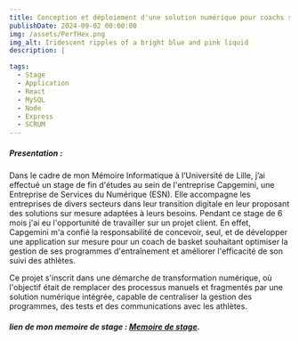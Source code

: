 ```yaml
---
title: Conception et déploiement d'une solution numérique pour coachs sportifs 
publishDate: 2024-09-02 00:00:00
img: /assets/PerfHex.png
img_alt: Iridescent ripples of a bright blue and pink liquid
description: |

tags:
  - Stage
  - Application
  - React
  - MySQL
  - Node
  - Express
  - SCRUM   
---
```


##### Presentation : 

Dans le cadre de mon Mémoire Informatique à l’Université de Lille, j’ai effectué un stage de fin d'études au sein de l'entreprise Capgemini, une Entreprise de Services du Numérique (ESN). Elle accompagne les entreprises de divers secteurs dans leur transition digitale en leur proposant des solutions sur mesure adaptées à leurs besoins.
Pendant ce stage de 6 mois j'ai eu l'opportunité de travailler sur un projet client.
En effet, Capgemini m'a confié la responsabilité de concevoir, seul, et de développer une application sur mesure pour un coach de basket souhaitant optimiser la gestion de ses programmes d'entraînement et améliorer l'efficacité de son suivi des athlètes.
 
Ce projet s'inscrit dans une démarche de transformation numérique, où l'objectif était de remplacer des processus manuels et fragmentés par une solution numérique intégrée, capable de centraliser la gestion des programmes, des tests et des communications avec les athlètes.


#####  lien de mon memoire de stage : [Memoire de stage](https://drive.google.com/file/d/1B6PRHsSJqrF8Bi5X7EMUC8Q6YbqPU3Xg/view?usp=sharing).